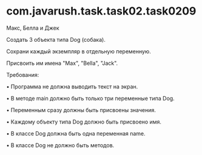 # com.javarush.task.task02.task0209
Макс, Белла и Джек

Создать 3 объекта типа Dog (собака).

Сохрани каждый экземпляр в отдельную переменную.

Присвоить им имена "Max", "Bella", "Jack".



Требования:

•	Программа не должна выводить текст на экран.

•	В методе main должно быть только три переменные типа Dog.

•	Переменным сразу должны быть присвоены значения.

•	Каждому объекту типа Dog должно быть присвоено имя.

•	В классе Dog должна быть одна переменная name.

•	В классе Dog не должно быть методов.
